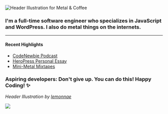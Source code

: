 ![Header Illustration for Metal & Coffee](banner.gif)
### I'm a full-time software engineer who specializes in JavaScript and WordPress. I also do metal things on the internets.
<hr>


#### Recent Highlights
- [CodeNewbie Podcast](https://www.codenewbie.org/podcast/what-does-wordpress-development-look-like)
- [HeroPress Personal Essay](https://heropress.com/essays/believe-in-yourself/)
- [Mini-Metal Mixtapes](https://www.mixcloud.com/metalandcoffee/)

### Aspiring developers: Don't give up. You can do this! Happy Coding! ✨

<!-- Add Social Media Icons -->
_Header Illustration by [lemonnae](https://twitter.com/lemonnae)_

![](https://komarev.com/ghpvc/?username=metalandcoffee&color=ff69b4)
